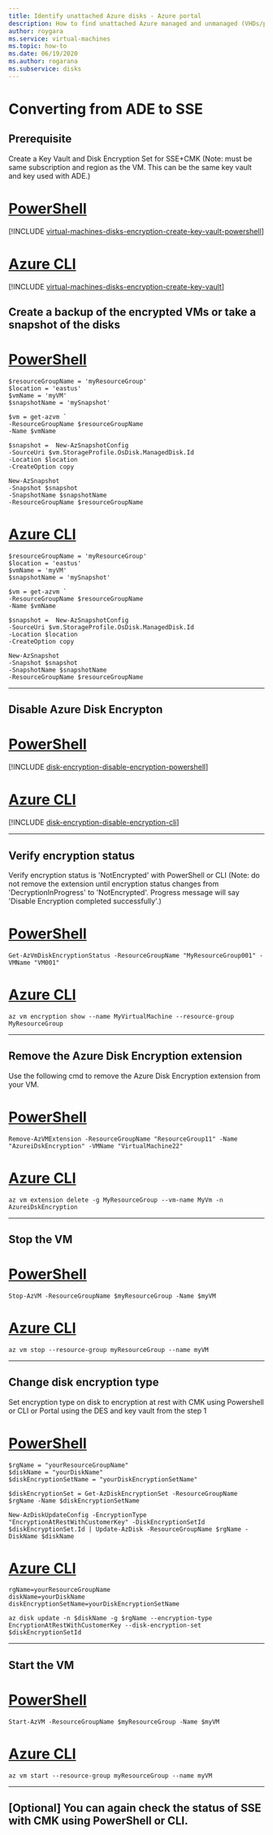```yaml
---
title: Identify unattached Azure disks - Azure portal
description: How to find unattached Azure managed and unmanaged (VHDs/page blobs) disks by using the Azure portal.
author: roygara
ms.service: virtual-machines
ms.topic: how-to
ms.date: 06/19/2020
ms.author: rogarana
ms.subservice: disks
---
```


# Converting from ADE to SSE

## Prerequisite

Create a Key Vault and Disk Encryption Set for SSE+CMK  (Note: must be same subscription and region as the VM. This can be the same key vault and key used with ADE.) 

# [PowerShell](#tab/azure-powershell)

[!INCLUDE [virtual-machines-disks-encryption-create-key-vault-powershell](../../includes/virtual-machines-disks-encryption-create-key-vault-powershell.md)]

# [Azure CLI](#tab/azure-cli)

[!INCLUDE [virtual-machines-disks-encryption-create-key-vault](../../includes/virtual-machines-disks-encryption-create-key-vault-cli.md)]


## Create a backup of the encrypted VMs or take a snapshot of the disks 

# [PowerShell](#tab/azure-powershell)

```azurepowershell
$resourceGroupName = 'myResourceGroup' 
$location = 'eastus' 
$vmName = 'myVM'
$snapshotName = 'mySnapshot'

$vm = get-azvm `
-ResourceGroupName $resourceGroupName 
-Name $vmName

$snapshot =  New-AzSnapshotConfig 
-SourceUri $vm.StorageProfile.OsDisk.ManagedDisk.Id 
-Location $location 
-CreateOption copy

New-AzSnapshot 
-Snapshot $snapshot 
-SnapshotName $snapshotName 
-ResourceGroupName $resourceGroupName
```

# [Azure CLI](#tab/azure-cli)

```azurecli
$resourceGroupName = 'myResourceGroup' 
$location = 'eastus' 
$vmName = 'myVM'
$snapshotName = 'mySnapshot'

$vm = get-azvm `
-ResourceGroupName $resourceGroupName 
-Name $vmName

$snapshot =  New-AzSnapshotConfig 
-SourceUri $vm.StorageProfile.OsDisk.ManagedDisk.Id 
-Location $location 
-CreateOption copy

New-AzSnapshot 
-Snapshot $snapshot 
-SnapshotName $snapshotName 
-ResourceGroupName $resourceGroupName
```

---

## Disable Azure Disk Encrypton

# [PowerShell](#tab/azure-powershell)

[!INCLUDE [disk-encryption-disable-encryption-powershell](../../includes/disk-encryption-disable-encryption-powershell.md)]

# [Azure CLI](#tab/azure-cli)

[!INCLUDE [disk-encryption-disable-encryption-cli](../../includes/disk-encryption-disable-encryption-cli.md)]

---

## Verify encryption status

Verify encryption status is 'NotEncrypted' with PowerShell or CLI (Note: do not remove the extension until encryption status changes from 'DecryptionInProgress' to 'NotEncrypted'. Progress message will say 'Disable Encryption completed successfully'.)

# [PowerShell](#tab/azure-powershell)

```azurepowershell
Get-AzVmDiskEncryptionStatus -ResourceGroupName "MyResourceGroup001" -VMName "VM001"
```

# [Azure CLI](#tab/azure-cli)

```azurecli
az vm encryption show --name MyVirtualMachine --resource-group MyResourceGroup
```
---

## Remove the Azure Disk Encryption extension 

Use the following cmd to remove the Azure Disk Encryption extension from your VM.

# [PowerShell](#tab/azure-powershell)

```azurepowershell
Remove-AzVMExtension -ResourceGroupName "ResourceGroup11" -Name "AzureiDskEncryption" -VMName "VirtualMachine22"
```

# [Azure CLI](#tab/azure-cli)

```azurecli
az vm extension delete -g MyResourceGroup --vm-name MyVm -n AzureiDskEncryption
```

---

## Stop the VM

# [PowerShell](#tab/azure-powershell)

```azurepowershell
Stop-AzVM -ResourceGroupName $myResourceGroup -Name $myVM
```

# [Azure CLI](#tab/azure-cli)

```azurecli
az vm stop --resource-group myResourceGroup --name myVM
```

---
## Change disk encryption type

Set encryption type on disk to encryption at rest with CMK using Powershell or CLI or Portal using the DES and key vault from the step 1

# [PowerShell](#tab/azure-powershell)

```azurepowershell
$rgName = "yourResourceGroupName"
$diskName = "yourDiskName"
$diskEncryptionSetName = "yourDiskEncryptionSetName"
 
$diskEncryptionSet = Get-AzDiskEncryptionSet -ResourceGroupName $rgName -Name $diskEncryptionSetName
 
New-AzDiskUpdateConfig -EncryptionType "EncryptionAtRestWithCustomerKey" -DiskEncryptionSetId $diskEncryptionSet.Id | Update-AzDisk -ResourceGroupName $rgName -DiskName $diskName
```

# [Azure CLI](#tab/azure-cli)

```azurecli
rgName=yourResourceGroupName
diskName=yourDiskName
diskEncryptionSetName=yourDiskEncryptionSetName
 
az disk update -n $diskName -g $rgName --encryption-type EncryptionAtRestWithCustomerKey --disk-encryption-set $diskEncryptionSetId
```

---

## Start the VM

# [PowerShell](#tab/azure-powershell)

```azurepowershell
Start-AzVM -ResourceGroupName $myResourceGroup -Name $myVM
```

# [Azure CLI](#tab/azure-cli)

```azurecli
az vm start --resource-group myResourceGroup --name myVM
```

---

## [Optional] You can again check the status of SSE with CMK using PowerShell or CLI.
